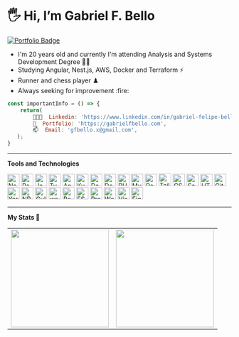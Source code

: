 # 🖐️ Hi, I’m Gabriel F. Bello

[![Portfolio Badge](https://img.shields.io/badge/Portfolio-gabrielfbello.com-darkblue?style=for-the-badge&labelColor=171921&color=1f388c)](https://www.gabrielfbello.com/) 

<ul>
    <li>I'm 20 years old and currently I'm attending Analysis and Systems Development Degree 👨‍💻</li>
    <li>Studying Angular, Nest.js, AWS, Docker and Terraform ⚡</li>
    <li>Runner and chess player ♟️ </li>
    <li>Always seeking for improvement :fire:</li>
</ul>

```js
const importantInfo = () => {
    return(
        👨🏻‍💻  Linkedin: 'https://www.linkedin.com/in/gabriel-felipe-bello-075032208/', 
        📙  Portfolio: 'https://gabrielfbello.com',
        📫  Email: 'gfbello.x@gmail.com',
   );
}
```
<hr />

**Tools and Technologies**

<a href="https://nodejs.org/" title="Node.js"><img src="https://github.com/tomchen/stack-icons/blob/master/logos/nodejs-icon.svg" alt="Node.js" width="27px" height="27px"></a>
<a href="https://reactjs.org/" title="React"><img src="https://github.com/tomchen/stack-icons/blob/master/logos/react.svg" alt="React" width="27px" height="27px"></a>
<a href="https://developer.mozilla.org/en-US/docs/Web/JavaScript" title="JavaScript"><img src="https://github.com/tomchen/stack-icons/blob/master/logos/javascript.svg" alt="JavaScript" width="27px" height="27px"></a>
<a href="https://www.typescriptlang.org/" title="Typescript"><img src="https://github.com/tomchen/stack-icons/blob/master/logos/typescript-icon.svg" alt="Typescript" width="27px" height="27px"></a>
<a href="https://angular.io/" title="Angular"><img src="https://github.com/tomchen/stack-icons/blob/master/logos/angular-icon.svg" alt="Angular" width="27px" height="27px"></a>
<a href="https://kubernetes.io/" title="Kubernetes"><img src="https://github.com/tomchen/stack-icons/blob/master/logos/kubernetes.svg" alt="Kubernetes" width="27px" height="27px"></a>
<a href="https://www.docker.com/" title="Docker"><img src="https://github.com/tomchen/stack-icons/blob/master/logos/docker.svg" alt="Docker" width="27px" height="27px"></a>
<a href="https://nestjs.com" title="Nest.js"><img src="https://github.com/tomchen/stack-icons/blob/master/logos/nestjs.svg" alt="Docker" width="27px" height="27px"></a>
<a href="https://php.net/" title="PHP"><img src="https://github.com/tomchen/stack-icons/blob/master/logos/php.svg" alt="PHP" width="27px" height="27px"></a>
<a href="https://dev.mysql.com/" title="MySQL"><img src="https://github.com/tomchen/stack-icons/blob/master/logos/mysql.svg" alt="MySQL" width="27px" height="27px"></a>
<a href="https://reactnative.dev/" title="React Native"><img src="https://github.com/tomchen/stack-icons/blob/master/logos/react.svg" alt="React Native" width="27px" height="27px"></a>
<a href="https://tailwindcss.com/" title="Tailwind CSS"><img src="https://avatars.githubusercontent.com/u/67109815?s=200&v=4" alt="Tailwind CSS" height="28px"></a>
<a href="https://www.w3.org/TR/CSS/" title="CSS3"><img src="https://github.com/tomchen/stack-icons/blob/master/logos/css-3.svg" alt="CSS3" width="27px" height="27px"></a>
<a href="https://sass-lang.com/" title="Sass"><img src="https://github.com/tomchen/stack-icons/blob/master/logos/sass.svg" alt="Sass" width="27px" height="27px"></a>
<a href="https://www.w3.org/TR/html5/" title="HTML5"><img src="https://github.com/tomchen/stack-icons/blob/master/logos/html-5.svg" alt="HTML5" width="27px" height="27px"></a>
<a href="https://git-scm.com/" title="Git"><img src="https://github.com/tomchen/stack-icons/blob/master/logos/git-icon.svg" alt="Git" width="27px" height="27px"></a>
<a href="https://yarnpkg.com/" title="Yarn"><img src="https://github.com/tomchen/stack-icons/blob/master/logos/yarn.svg" alt="Yarn" width="27px" height="27px"></a>
<a href="https://www.npmjs.com/" title="NPM"><img src="https://github.com/tomchen/stack-icons/blob/master/logos/npm.svg" alt="NPM" width="27px" height="27px"></a>
<a href="https://gulpjs.com/" title="Gulp"><img src="https://github.com/tomchen/stack-icons/blob/master/logos/gulp.svg" alt="Gulp" width="27px" height="27px"></a>
<a href="https://webpack.js.org/" title="webpack"><img src="https://github.com/tomchen/stack-icons/blob/master/logos/webpack.svg" alt="webpack" width="27px" height="27px"></a>
<a href="https://babeljs.io/" title="Babel"><img src="https://github.com/tomchen/stack-icons/blob/master/logos/babel.svg" alt="Babel" width="27px" height="27px"></a>
<a href="https://eslint.org/" title="ESLint"><img src="https://github.com/tomchen/stack-icons/blob/master/logos/eslint.svg" alt="ESLint" width="27px" height="27px"></a>
<a href="https://prettier.io/" title="Prettier"><img src="https://github.com/tomchen/stack-icons/blob/master/logos/prettier.svg" alt="Prettier" width="27px" height="27px"></a>
<a href="https://wordpress.org/" title="WordPress"><img src="https://github.com/tomchen/stack-icons/blob/master/logos/wordpress-icon.svg" alt="WordPress" width="27px" height="27px"></a>
<a href="https://code.visualstudio.com/" title="Visual Studio Code"><img src="https://github.com/tomchen/stack-icons/blob/master/logos/visual-studio-code.svg" alt="Visual Studio Code" width="27px" height="27px"></a>
<a href="http://figma.com" title="Figma"><img src="https://camo.githubusercontent.com/9c25db6c8f2f83863c65be2cc47543020be957662831452aa5a7d6d81129f6fe/68747470733a2f2f63646e2e737667706f726e2e636f6d2f6c6f676f732f6669676d612e737667" alt="Figma" width="27px" height="27px"></a>

<hr />
 
**My Stats 🚀**  
<table align="center">
  <row>
    <td>
         <img align="center" height='220' src="https://github-readme-stats.vercel.app/api?username=B3llo&show_icons=true&theme=midnight-purple" />
    </td>
    <td>
         <img align="center" height='220' src="https://github-readme-stats.vercel.app/api/top-langs/?username=B3llo&layout=compact)]       (https://github.com/anuraghazra/github-readme-stats" />
    </td>
  </row>
</table> 
